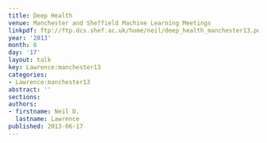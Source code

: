 ```yaml
---
title: Deep Health
venue: Manchester and Sheffield Machine Learning Meetings
linkpdf: ftp://ftp.dcs.shef.ac.uk/home/neil/deep_health_manchester13.pdf
year: '2013'
month: 6
day: '17'
layout: talk
key: Lawrence:manchester13
categories:
- Lawrence:manchester13
abstract: ''
sections: 
authors:
- firstname: Neil D.
  lastname: Lawrence
published: 2013-06-17
---
```


